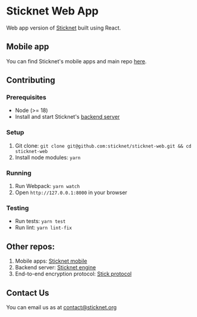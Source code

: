 # Sticknet Web App

Web app version of [Sticknet](https://github.com/sticknet/sticknet-mobile) built using React.

## Mobile app

You can find Sticknet's mobile apps and main repo [here](https://github.com/sticknet/sticknet-mobile).

## Contributing

### Prerequisites

- Node (>= 18)
- Install and start Sticknet's [backend server](https://github.com/sticknet/sticknet-engine)

### Setup

1. Git clone: `git clone git@github.com:sticknet/sticknet-web.git && cd sticknet-web`
2. Install node modules: `yarn`

### Running

1. Run Webpack: `yarn watch`
2. Open `http://127.0.0.1:8000` in your browser

### Testing

- Run tests: `yarn test`
- Run lint: `yarn lint-fix`

## Other repos:

1. Mobile apps: [Sticknet mobile](https://github.com/sticknet/sticknet-mobile)
2. Backend server: [Sticknet engine](https://github.com/sticknet/sticknet-engine)
3. End-to-end encryption protocol: [Stick protocol](https://github.com/sticknet/stick-protocl)

## Contact Us

You can email us as at contact@sticknet.org
